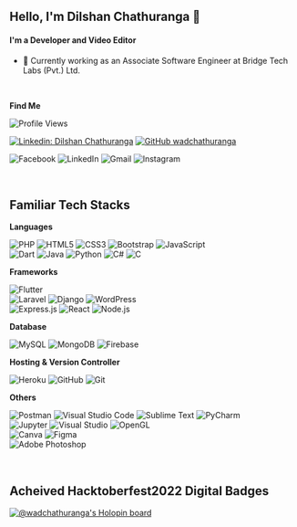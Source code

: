## Hello, I'm Dilshan Chathuranga 👋

#### I'm a Developer and Video Editor

- 🌱  Currently working as an Associate Software Engineer at Bridge Tech Labs (Pvt.) Ltd.
<!-- - 🌱  Still Final Year Undergraduate at Sabaragamuwa University of Sri Lanka. -->


<br />


**Find Me**

![Profile Views](https://komarev.com/ghpvc/?username=wadchathuranga&style=for-the-badge)

[![Linkedin: Dilshan Chathuranga](https://img.shields.io/badge/-wadchathuranga-blue?style=flat-square&logo=Linkedin&logoColor=white&link=https://www.linkedin.com/in/dilshan-chathuranga-2a5a291a8/)](https://www.linkedin.com/in/dilshan-chathuranga-2a5a291a8/)
[![GitHub wadchathuranga](https://img.shields.io/github/followers/wadchathuranga?label=follow&style=social)](https://github.com/wadchathuranga)

<p>
  <img alt="Facebook" src="https://img.shields.io/badge/Facebook-%231877F2.svg?&style=for-the-badge&logo=Facebook&logoColor=white" />
  <img alt="LinkedIn" src="https://img.shields.io/badge/linkedin-%230077B5.svg?&style=for-the-badge&logo=linkedin&logoColor=white" />
  <img alt="Gmail" src="https://img.shields.io/badge/Gmail-D14836?style=for-the-badge&logo=gmail&logoColor=white" />
  <img alt="Instagram" src="https://img.shields.io/badge/Instagram-%23E4405F.svg?&style=for-the-badge&logo=Instagram&logoColor=white" />
</p>

<br />

## Familiar Tech Stacks

**Languages**
<p>
  <img alt="PHP" src="https://img.shields.io/badge/php-%23777BB4.svg?&style=for-the-badge&logo=php&logoColor=white" />
  <img alt="HTML5" src="https://img.shields.io/badge/html5-%23E34F26.svg?&style=for-the-badge&logo=html5&logoColor=white" />
  <img alt="CSS3" src="https://img.shields.io/badge/css3-%231572B6.svg?&style=for-the-badge&logo=css3&logoColor=white" />
  <img alt="Bootstrap" src="https://img.shields.io/badge/bootstrap-%23563D7C.svg?&style=for-the-badge&logo=bootstrap&logoColor=white" />
  <img alt="JavaScript" src="https://img.shields.io/badge/javascript-%23323330.svg?&style=for-the-badge&logo=javascript&logoColor=%23F7DF1E" />
<!--   <img alt="jQuery" src="https://img.shields.io/badge/jquery-%230769AD.svg?&style=for-the-badge&logo=jquery&logoColor=white" /> -->
  <br />
  <img alt="Dart" src="https://img.shields.io/badge/dart-%230175C2.svg?&style=for-the-badge&logo=dart&logoColor=white"/>
  <img alt="Java" src="https://img.shields.io/badge/java-%23ED8B00.svg?&style=for-the-badge&logo=java&logoColor=white"/>
  <img alt="Python" src="https://img.shields.io/badge/python-%2314354C.svg?&style=for-the-badge&logo=python&logoColor=white"/>
  <img alt="C#" src="https://img.shields.io/badge/c%23-%23239120.svg?&style=for-the-badge&logo=c-sharp&logoColor=white"/>
  <img alt="C" src="https://img.shields.io/badge/c-%2300599C.svg?&style=for-the-badge&logo=c&logoColor=white"/>
</p>

**Frameworks**
<p>
  <img alt="Flutter" src="https://img.shields.io/badge/Flutter-%2302569B.svg?&style=for-the-badge&logo=Flutter&logoColor=white" />
  <br />
  <img alt="Laravel" src="https://img.shields.io/badge/laravel-%23FF2D20.svg?&style=for-the-badge&logo=laravel&logoColor=white" />
  <img alt="Django" src="https://img.shields.io/badge/django-%23092E20.svg?&style=for-the-badge&logo=django&logoColor=white" />
  <img alt="WordPress" src="https://img.shields.io/badge/WordPress-%23117AC9.svg?&style=for-the-badge&logo=WordPress&logoColor=white" />
  <br />
  <img alt="Express.js" src="https://img.shields.io/badge/express.js-%23404d59.svg?&style=for-the-badge&logo=express"/> 
  <img alt="React" src="https://img.shields.io/badge/react-%2320232a.svg?&style=for-the-badge&logo=react&logoColor=%2361DAFB" />
  <img alt="Node.js" src="https://img.shields.io/badge/node.js-%2343853D.svg?&style=for-the-badge&logo=node.js&logoColor=white" />
</p>

**Database**
<p>
  <img alt="MySQL" src="https://img.shields.io/badge/mysql-%2300f.svg?&style=for-the-badge&logo=mysql&logoColor=white" />
  <img alt="MongoDB" src ="https://img.shields.io/badge/MongoDB-%234ea94b.svg?&style=for-the-badge&logo=mongodb&logoColor=white" />
  <img alt="Firebase" src="https://img.shields.io/badge/firebase-%23039BE5.svg?&style=for-the-badge&logo=firebase" />
</p>

**Hosting & Version Controller**
<p>
  <img alt="Heroku" src="https://img.shields.io/badge/heroku-%23430098.svg?&style=for-the-badge&logo=heroku&logoColor=white" />
  <img alt="GitHub" src="https://img.shields.io/badge/github-%23121011.svg?&style=for-the-badge&logo=github&logoColor=white" />
  <img alt="Git" src="https://img.shields.io/badge/git-%23F05033.svg?&style=for-the-badge&logo=git&logoColor=white"/>
</p>

**Others**
<p>
  <img alt="Postman" src="https://img.shields.io/badge/Postman-FF6C37?style=for-the-badge&logo=postman&logoColor=white" />
  <img alt="Visual Studio Code" src="https://img.shields.io/badge/VisualStudioCode-0078d7.svg?&style=for-the-badge&logo=visual-studio-code&logoColor=white"/>
  <img alt="Sublime Text" src="https://img.shields.io/badge/sublime_text-%23575757.svg?&style=for-the-badge&logo=sublime-text&logoColor=important"/>
  <img alt="PyCharm" src="https://img.shields.io/badge/PyCharm-000000.svg?&style=for-the-badge&logo=PyCharm&logoColor=white"/>
  <br />
  <img alt="Jupyter" src="https://img.shields.io/badge/Jupyter-%23F37626.svg?&style=for-the-badge&logo=Jupyter&logoColor=white" />
  <img alt="Visual Studio" src="https://img.shields.io/badge/VisualStudio-5C2D91.svg?&style=for-the-badge&logo=visual-studio&logoColor=white"/>
  <img alt="OpenGL" src="https://img.shields.io/badge/OpenGL-%23FFFFFF.svg?&style=for-the-badge&logo=opengl"/>
  <br />
  <img alt="Canva" src="https://img.shields.io/badge/Canva-%2300C4CC.svg?&style=for-the-badge&logo=Canva&logoColor=white"/>
  <img alt="Figma" src="https://img.shields.io/badge/figma-%23F24E1E.svg?&style=for-the-badge&logo=figma&logoColor=white"/>
  <br />
<!--   <img alt="Adobe XD" src="https://img.shields.io/badge/adobexd-%23FF26BE.svg?&style=for-the-badge&logo=adobexd&logoColor=white"/> -->
<!--   <img alt="Adobe Illustrator" src="https://img.shields.io/badge/adobeillustrator-%23FF9A00.svg?&style=for-the-badge&logo=adobeillustrator&logoColor=white"/> -->
  <img alt="Adobe Photoshop" src="https://img.shields.io/badge/adobephotoshop-%2331A8FF.svg?&style=for-the-badge&logo=adobephotoshop&logoColor=white"/>
</P>

<br />

## Acheived Hacktoberfest2022 Digital Badges
[![@wadchathuranga's Holopin board](https://holopin.io/api/user/board?user=wadchathuranga)](https://holopin.io/@wadchathuranga)





<!--
<p>
  <img alt="Redux" src="https://img.shields.io/badge/redux-%23593d88.svg?&style=for-the-badge&logo=redux&logoColor=white"/>
</p>

![phpstorm](https://img.shields.io/badge/phpstorm-143?style=for-flat&logo=phpstorm&logoColor=black&color=black&labelColor=darkorchid)

<br />

<a href="https://github.com/wadchathuranga">
  <img src='https://github-readme-stats.vercel.app/api?username=wadchathuranga&&show_icons=true&title_color=ffffff&icon_color=bb2acf&text_color=daf7dc&bg_color=151515'>
</a>

-->
